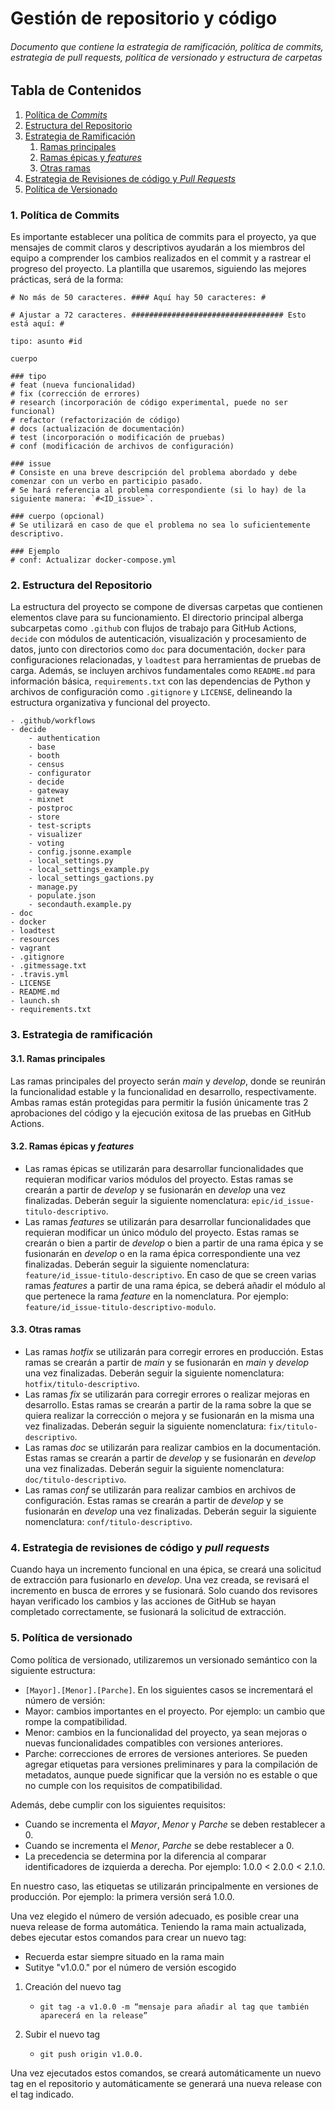 # Gestión de repositorio y código
###### Documento que contiene la estrategia de ramificación, política de commits, estrategia de pull requests, política de versionado y estructura de carpetas

## Tabla de Contenidos

1. [Política de *Commits*](#id1)
2. [Estructura del Repositorio](#id2)
3. [Estrategia de Ramificación](#id3)
    1. [Ramas principales](#id3.1)
    2. [Ramas épicas y *features*](#id3.2)
    3. [Otras ramas](#id3.3)
4. [Estrategia de Revisiones de código y *Pull Requests*](#id4)
5. [Política de Versionado](#id5)

 <div id='id1'/>

### 1. Política de Commits
Es importante establecer una política de commits para el proyecto, ya que mensajes de commit claros y descriptivos ayudarán a los miembros del equipo a comprender los cambios realizados en el commit y a rastrear el progreso del proyecto. La plantilla que usaremos, siguiendo las mejores prácticas, será de la forma:

```
# No más de 50 caracteres. #### Aquí hay 50 caracteres: #

# Ajustar a 72 caracteres. ################################## Esto está aquí: #

tipo: asunto #id

cuerpo

### tipo
# feat (nueva funcionalidad)
# fix (corrección de errores)
# research (incorporación de código experimental, puede no ser funcional)
# refactor (refactorización de código)
# docs (actualización de documentación)
# test (incorporación o modificación de pruebas)
# conf (modificación de archivos de configuración)

### issue
# Consiste en una breve descripción del problema abordado y debe comenzar con un verbo en participio pasado.
# Se hará referencia al problema correspondiente (si lo hay) de la siguiente manera: `#<ID_issue>`.

### cuerpo (opcional)
# Se utilizará en caso de que el problema no sea lo suficientemente descriptivo.

### Ejemplo
# conf: Actualizar docker-compose.yml
```
<div id='id2'/>

### 2. Estructura del Repositorio
La estructura del proyecto se compone de diversas carpetas que contienen elementos clave para su funcionamiento. El directorio principal alberga subcarpetas como `.github` con flujos de trabajo para GitHub Actions, `decide` con módulos de autenticación, visualización y procesamiento de datos, junto con directorios como `doc` para documentación, `docker` para configuraciones relacionadas, y `loadtest` para herramientas de pruebas de carga. Además, se incluyen archivos fundamentales como `README.md` para información básica, `requirements.txt` con las dependencias de Python y archivos de configuración como `.gitignore` y `LICENSE`, delineando la estructura organizativa y funcional del proyecto.

```
- .github/workflows
- decide
	- authentication
	- base
	- booth
	- census
	- configurator
	- decide
	- gateway
	- mixnet
	- postproc
	- store
	- test-scripts
	- visualizer
	- voting
	- config.jsonne.example
	- local_settings.py
	- local_settings_example.py
	- local_settings_gactions.py
	- manage.py
	- populate.json
	- secondauth.example.py
- doc
- docker
- loadtest
- resources
- vagrant
- .gitignore
- .gitmessage.txt
- .travis.yml
- LICENSE
- README.md
- launch.sh
- requirements.txt
```
<div id='id3'/>

### 3. Estrategia de ramificación
<div id='id3.1'/>

#### 3.1. Ramas principales

Las ramas principales del proyecto serán *main* y *develop*, donde se reunirán la funcionalidad estable y la funcionalidad en desarrollo, respectivamente. Ambas ramas están protegidas para permitir la fusión únicamente tras 2 aprobaciones del código y la ejecución exitosa de las pruebas en GitHub Actions.

<div id='id3.2'/>

#### 3.2. Ramas épicas y *features*

- Las ramas épicas se utilizarán para desarrollar funcionalidades que requieran modificar varios módulos del proyecto. Estas ramas se crearán a partir de *develop* y se fusionarán en *develop* una vez finalizadas. Deberán seguir la siguiente nomenclatura: `epic/id_issue-titulo-descriptivo`.
- Las ramas *features* se utilizarán para desarrollar funcionalidades que requieran modificar un único módulo del proyecto. Estas ramas se crearán o bien a partir de *develop* o bien a partir de una rama épica y se fusionarán en *develop* o en la rama épica correspondiente una vez finalizadas. Deberán seguir la siguiente nomenclatura: `feature/id_issue-titulo-descriptivo`. En caso de que se creen varias ramas *features* a partir de una rama épica, se deberá añadir el módulo al que pertenece la rama *feature* en la nomenclatura. Por ejemplo: `feature/id_issue-titulo-descriptivo-modulo`.

<div id='id3.3'/>

#### 3.3. Otras ramas

- Las ramas *hotfix* se utilizarán para corregir errores en producción. Estas ramas se crearán a partir de *main* y se fusionarán en *main* y *develop* una vez finalizadas. Deberán seguir la siguiente nomenclatura: `hotfix/titulo-descriptivo`.
- Las ramas *fix* se utilizarán para corregir errores o realizar mejoras en desarrollo. Estas ramas se crearán a partir de la rama sobre la que se quiera realizar la corrección o mejora y se fusionarán en la misma una vez finalizadas. Deberán seguir la siguiente nomenclatura: `fix/titulo-descriptivo`.
- Las ramas *doc* se utilizarán para realizar cambios en la documentación. Estas ramas se crearán a partir de *develop* y se fusionarán en *develop* una vez finalizadas. Deberán seguir la siguiente nomenclatura: `doc/titulo-descriptivo`.
- Las ramas *conf* se utilizarán para realizar cambios en archivos de configuración. Estas ramas se crearán a partir de *develop* y se fusionarán en *develop* una vez finalizadas. Deberán seguir la siguiente nomenclatura: `conf/titulo-descriptivo`.

<div id='id4'/>

### 4. Estrategia de revisiones de código y *pull requests*

Cuando haya un incremento funcional en una épica, se creará una solicitud de extracción para fusionarlo en *develop*. Una vez creada, se revisará el incremento en busca de errores y se fusionará. Solo cuando dos revisores hayan verificado los cambios y las acciones de GitHub se hayan completado correctamente, se fusionará la solicitud de extracción.

<div id='id5'/>

### 5. Política de versionado

Como política de versionado, utilizaremos un versionado semántico con la siguiente estructura:
- `[Mayor].[Menor].[Parche]`.
En los siguientes casos se incrementará el número de versión:
- Mayor: cambios importantes en el proyecto. Por ejemplo: un cambio que rompe la compatibilidad.
- Menor: cambios en la funcionalidad del proyecto, ya sean mejoras o nuevas funcionalidades compatibles con versiones anteriores.
- Parche: correcciones de errores de versiones anteriores.
Se pueden agregar etiquetas para versiones preliminares y para la compilación de metadatos, aunque puede significar que la versión no es estable o que no cumple con los requisitos de compatibilidad.

Además, debe cumplir con los siguientes requisitos:
- Cuando se incrementa el *Mayor*, *Menor* y *Parche* se deben restablecer a 0.
- Cuando se incrementa el *Menor*, *Parche* se debe restablecer a 0.
- La precedencia se determina por la diferencia al comparar identificadores de izquierda a derecha. Por ejemplo: 1.0.0 < 2.0.0 < 2.1.0.

En nuestro caso, las etiquetas se utilizarán principalmente en versiones de producción. Por ejemplo: la primera versión será 1.0.0.

Una vez elegido el número de versión adecuado, es posible crear una nueva release de forma automática. 
Teniendo la rama main actualizada, debes ejecutar estos comandos para crear un nuevo tag:

- Recuerda estar siempre situado en la rama main
- Sutitye "v1.0.0." por el número de versión escogido

1. Creación del nuevo tag
    - `git tag -a v1.0.0 -m “mensaje para añadir al tag que también aparecerá en la release”`

2.  Subir el nuevo tag
    - `git push origin v1.0.0.`

Una vez ejecutados estos comandos, se creará automáticamente un nuevo tag en el repositorio y automáticamente se generará una nueva release con el tag indicado.
